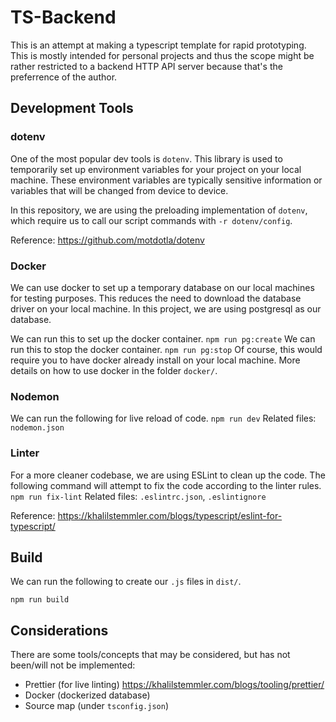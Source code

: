 # TS-Backend

This is an attempt at making a typescript template for rapid prototyping. This is mostly intended for personal projects and thus the scope might be rather restricted to a backend HTTP API server because that's the preferrence of the author. 

## Development Tools

### dotenv
One of the most popular dev tools is `dotenv`. This library is used to temporarily set up environment variables for your project on your local machine. These environment variables are typically sensitive information or variables that will be changed from device to device. 

In this repository, we are using the preloading implementation of `dotenv`, which require us to call our script commands with `-r dotenv/config`. 

Reference: https://github.com/motdotla/dotenv

### Docker
We can use docker to set up a temporary database on our local machines for testing purposes. This reduces the need to download the database driver on your local machine. In this project, we are using postgresql as our database. 

We can run this to set up the docker container. 
```npm run pg:create```
We can run this to stop the docker container. 
```npm run pg:stop```
Of course, this would require you to have docker already install on your local machine. 
More details on how to use docker in the folder `docker/`.

### Nodemon
We can run the following for live reload of code. 
```npm run dev```
Related files: `nodemon.json`

### Linter
For a more cleaner codebase, we are using ESLint to clean up the code. The following command will attempt to fix the code according to the linter rules.
```npm run fix-lint```
Related files: `.eslintrc.json`, `.eslintignore`

Reference: https://khalilstemmler.com/blogs/typescript/eslint-for-typescript/

## Build

We can run the following to create our `.js` files in `dist/`.

```npm run build``` 

## Considerations

There are some tools/concepts that may be considered, but has not been/will not be implemented:

- Prettier (for live linting) https://khalilstemmler.com/blogs/tooling/prettier/
- Docker (dockerized database)
- Source map (under `tsconfig.json`)
